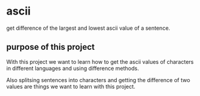 # ascii
get difference of the largest and lowest ascii value of a sentence.

## purpose of this project
With this project we want to learn how to get the ascii values of characters in different languages and using difference methods.

Also splitsing sentences into characters and getting the difference of two values are things we want to learn with this project.
